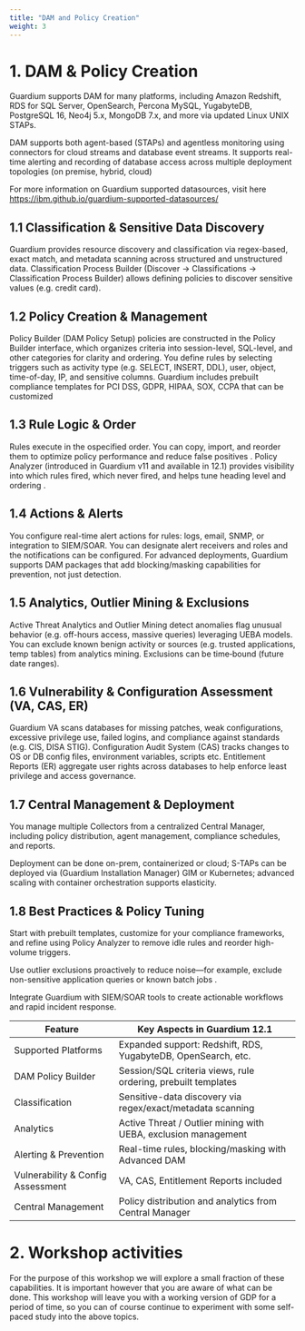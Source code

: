 ```yaml
---
title: "DAM and Policy Creation"
weight: 3
---
```



# 1. DAM & Policy Creation
Guardium supports DAM for many platforms, including Amazon Redshift, RDS for SQL Server, OpenSearch, Percona MySQL, YugabyteDB, PostgreSQL 16, Neo4j 5.x, MongoDB 7.x, and more via updated Linux UNIX STAPs.

DAM supports both agent-based (STAPs) and agentless monitoring using connectors for cloud streams and database event streams. It supports real-time alerting and recording of database access across multiple deployment topologies (on premise, hybrid, cloud)   

For more information on Guardium supported datasources, visit here https://ibm.github.io/guardium-supported-datasources/


## 1.1 Classification & Sensitive Data Discovery
Guardium provides resource discovery and classification via regex-based, exact match, and metadata scanning across structured and unstructured data. Classification Process Builder (Discover → Classifications → Classification Process Builder) allows defining policies to discover sensitive values (e.g. credit card).

## 1.2 Policy Creation & Management
Policy Builder (DAM Policy Setup) policies are constructed in the Policy Builder interface, which organizes criteria into session-level, SQL-level, and other categories for clarity and ordering. You define rules by selecting triggers such as activity type (e.g. SELECT, INSERT, DDL), user, object, time-of-day, IP, and sensitive columns. Guardium includes prebuilt compliance templates for PCI DSS, GDPR, HIPAA, SOX, CCPA that can be customized 

## 1.3 Rule Logic & Order
Rules execute in the ospecified order. You can copy, import, and reorder them to optimize policy performance and reduce false positives . Policy Analyzer (introduced in Guardium v11 and available in 12.1) provides visibility into which rules fired, which never fired, and helps tune heading level and ordering .

## 1.4 Actions & Alerts
You configure real-time alert actions for rules: logs, email, SNMP, or integration to SIEM/SOAR. You can designate alert receivers and roles and the notifications can be configured. For advanced deployments, Guardium supports DAM packages that add blocking/masking capabilities for prevention, not just detection.

## 1.5 Analytics, Outlier Mining & Exclusions
Active Threat Analytics and Outlier Mining detect anomalies flag unusual behavior (e.g. off-hours access, massive queries) leveraging UEBA models. You can exclude known benign activity or sources (e.g. trusted applications, temp tables) from analytics mining. Exclusions can be time‑bound (future date ranges).

## 1.6 Vulnerability & Configuration Assessment (VA, CAS, ER)
Guardium VA scans databases for missing patches, weak configurations, excessive privilege use, failed logins, and compliance against standards (e.g. CIS, DISA STIG). Configuration Audit System (CAS) tracks changes to OS or DB config files, environment variables, scripts etc.
Entitlement Reports (ER) aggregate user rights across databases to help enforce least privilege and access governance.

## 1.7 Central Management & Deployment
You manage multiple Collectors from a centralized Central Manager, including policy distribution, agent management, compliance schedules, and reports.

Deployment can be done on-prem, containerized or cloud; S-TAPs can be deployed via (Guardium Installation  Manager) GIM or Kubernetes; advanced scaling with container orchestration supports elasticity.

## 1.8 Best Practices & Policy Tuning
Start with prebuilt templates, customize for your compliance frameworks, and refine using Policy Analyzer to remove idle rules and reorder high-volume triggers.

Use outlier exclusions proactively to reduce noise—for example, exclude non-sensitive application queries or known batch jobs .

Integrate Guardium with SIEM/SOAR tools to create actionable workflows and rapid incident response.

| Feature         | Key Aspects in Guardium 12.1                        |
|----------------|------------------------------------|
| Supported Platforms	| Expanded support: Redshift, RDS, YugabyteDB, OpenSearch, etc. |
| DAM Policy Builder       | Session/SQL criteria views, rule ordering, prebuilt templates       |
| Classification        | Sensitive-data discovery via regex/exact/metadata scanning       |
| Analytics       | Active Threat / Outlier mining with UEBA, exclusion management       |
| Alerting & Prevention        | Real-time rules, blocking/masking with Advanced DAM       |
| Vulnerability & Config Assessment       | VA, CAS, Entitlement Reports included       |
| Central Management	        | Policy distribution and analytics from Central Manager     |

# 2. Workshop activities
For the purpose of this workshop we will explore a small fraction of these capabilities. It is important however that you are aware of what can be done. This workshop will leave you with a working version of GDP for a period of time, so you can of course continue to experiment with some self-paced study into the above topics. 
